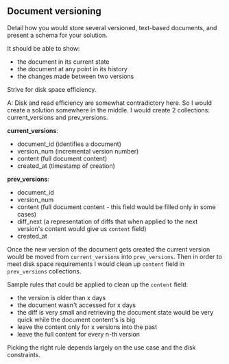 ## Document versioning
Detail how you would store several versioned, text-based documents, and present a schema for your solution.

It should be able to show:
   - the document in its current state
   - the document at any point in its history
   - the changes made between two versions

Strive for disk space efficiency.

A: Disk and read efficiency are somewhat contradictory here. So I would create a solution somewhere in the middle. I would create 2 collections: current_versions and prev_versions.

**current_versions**:
- document_id (identifies a document)
- version_num (incremental version number)
- content (full document content)
- created_at (timestamp of creation)

**prev_versions**:
- document_id
- version_num
- content (full document content - this field would be filled only in some cases)
- diff_next (a representation of diffs that when applied to the next version's content would give us `content` field)
- created_at

Once the new version of the document gets created the current version would be moved from `current_versions` into `prev_versions`. Then in order to meet disk space requirements I would clean up `content` field in `prev_versions` collections.

Sample rules that could be applied to clean up the `content` field:
- the version is older than x days
- the document wasn't accessed for x days
- the diff is very small and retrieving the document state would be very quick while the document content's is big
- leave the content only for x versions into the past
- leave the full content for every n-th version

Picking the right rule depends largely on the use case and the disk constraints.